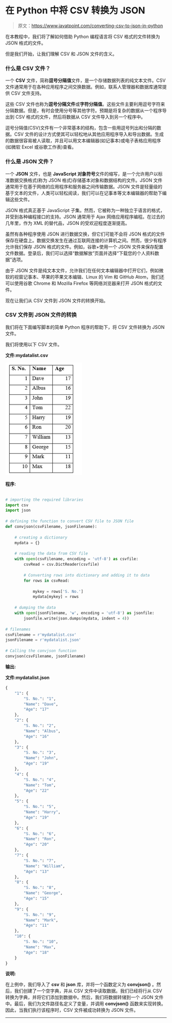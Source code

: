 # 在 Python 中将 CSV 转换为 JSON

> 原文：<https://www.javatpoint.com/converting-csv-to-json-in-python>

在本教程中，我们将了解如何借助 Python 编程语言将 CSV 格式的文件转换为 JSON 格式的文件。

但是我们开始，让我们理解 CSV 和 JSON 文件的含义。

### 什么是 CSV 文件？

一个 **CSV** 文件，简称**逗号分隔值**文件，是一个存储数据列表的纯文本文件。CSV 文件通常用于在各种应用程序之间交换数据。例如，联系人管理器和数据库通常提供 CSV 文件支持。

这些 CSV 文件也称为**逗号分隔文件**或**字符分隔值**。这些文件主要利用逗号字符来分隔数据。但是，有时会使用分号等其他字符。预期是将复杂的数据从一个程序导出到 CSV 格式的文件，然后将数据从 CSV 文件导入到另一个程序中。

逗号分隔值(CSV)文件有一个非常基本的结构，包含一些用逗号列出和分隔的数据。CSV 文件的设计方式使其可以轻松地从其他应用程序导入和导出数据。生成的数据很容易被人读取，并且可以用文本编辑器(如记事本)或电子表格应用程序(如微软 Excel 或谷歌工作表)查看。

### 什么是 JSON 文件？

一个 **JSON** 文件，也是 **JavaScript 对象符号**文件的缩写，是一个允许用户以标准数据交换格式(称为 JSON 格式)存储基本对象和数据结构的文件。JSON 文件通常用于在基于网络的应用程序和服务器之间传输数据。JSON 文件是轻量级的基于文本的文件，人类可以轻松阅读，我们可以在记事本等文本编辑器的帮助下编辑这些文件。

JSON 格式真正基于 JavaScript 子集。然而，它被称为一种独立于语言的格式，并受到各种编程接口的支持。JSON 通常用于 Ajax 网络应用程序编程。在过去的几年里，作为 XML 的替代品，JSON 的受欢迎程度逐渐提高。

虽然有各种程序使用 JSON 进行数据交换，但它们可能不会将 JSON 格式的文件保存在硬盘上。数据交换发生在通过互联网连接的计算机之间。然而，很少有程序允许我们保存 JSON 格式的文件。例如，谷歌+使用一个 JSON 文件来保存配置文件数据。登录后，我们可以选择“数据解放”页面并选择“下载您的个人资料数据”选项。

由于 JSON 文件是纯文本文件，允许我们在任何文本编辑器中打开它们，例如微软的视窗记事本、苹果的苹果文本编辑、Linux 的 Vim 和 GitHub Atom，我们还可以使用谷歌 Chrome 和 Mozilla Firefox 等网络浏览器来打开 JSON 格式的文件。

现在让我们从 CSV 文件到 JSON 文件的转换开始。

### CSV 文件到 JSON 文件的转换

我们将在下面编写脚本的简单 Python 程序的帮助下，将 CSV 文件转换为 JSON 文件。

我们将使用以下 CSV 文件。

**文件:mydatalist.csv**

![Converting CSV to JSON in Python](img/4b29a6967a4c2d38ffa9dfb39ae341c0.png)

**程序:**

```py

# importing the required libraries
import csv
import json

# defining the function to convert CSV file to JSON file
def convjson(csvFilename, jsonFilename):

    # creating a dictionary
    mydata = {}

    # reading the data from CSV file
    with open(csvFilename, encoding = 'utf-8') as csvfile:
        csvRead = csv.DictReader(csvfile)

        # Converting rows into dictionary and adding it to data
        for rows in csvRead:

            mykey = rows['S. No.']
            mydata[mykey] = rows

    # dumping the data
    with open(jsonFilename, 'w', encoding = 'utf-8') as jsonfile:
        jsonfile.write(json.dumps(mydata, indent = 4))

# filenames     
csvFilename = r'mydatalist.csv'
jsonFilename = r'mydatalist.json'

# Calling the convjson function
convjson(csvFilename, jsonFilename)

```

**输出:**

**文件:mydatalist.json**

```py
{
    "1": {
        "S. No.": "1",
        "Name": "Dave",
        "Age": "17"
    },
    "2": {
        "S. No.": "2",
        "Name": "Albus",
        "Age": "16"
    },
    "3": {
        "S. No.": "3",
        "Name": "John",
        "Age": "19"
    },
    "4": {
        "S. No.": "4",
        "Name": "Tom",
        "Age": "22"
    },
    "5": {
        "S. No.": "5",
        "Name": "Harry",
        "Age": "19"
    },
    "6": {
        "S. No.": "6",
        "Name": "Ron",
        "Age": "20"
    },
    "7": {
        "S. No.": "7",
        "Name": "William",
        "Age": "13"
    },
    "8": {
        "S. No.": "8",
        "Name": "George",
        "Age": "15"
    },
    "9": {
        "S. No.": "9",
        "Name": "Mark",
        "Age": "11"
    },
    "10": {
        "S. No.": "10",
        "Name": "Max",
        "Age": "18"
    }
}

```

**说明:**

在上例中，我们导入了 **csv** 和 **json** 库，并将一个函数定义为 **convjson()** 。然后，我们创建了一个空字典，并从 CSV 文件中读取数据。我们已经将行从 CSV 转换为字典，并将它们添加到数据中。然后，我们将数据转储到一个 JSON 文件中。最后，我们为文件路径名定义了变量，并调用 **convjson()** 函数来实现转换。因此，当我们执行该程序时，CSV 文件被成功转换为 JSON 文件。

* * *